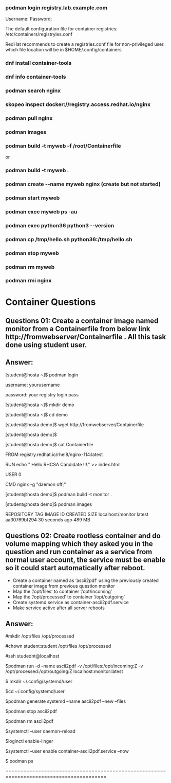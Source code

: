 ### podman login registry.lab.example.com

Username:
Password:

The default configuration file for container registries:
/etc/containers/registryies.conf

RedHat recommends to create a registries.conf file for non-privileged user. which file location will be in $HOME/.config/containers

### dnf install container-tools

### dnf info container-tools

### podman search nginx

### skopeo inspect docker://registry.access.redhat.io/nginx

### podman pull nginx

### podman images

### podman build -t myweb -f /root/Containerfile

or

### podman build -t myweb .

### podman create --name myweb nginx (create but not started)

### podman start myweb

### podman exec myweb ps -au

### podman exec python36 python3 --version

### podman cp /tmp/hello.sh python36:/tmp/hello.sh

### podman stop myweb

### podman rm myweb

### podman rmi nginx

# Container Questions

## Questions 01: Create a container image named monitor from a Containerfile from below link http://fromwebserver/Containerfile . All this task done using student user.

## Answer:

[student@hosta ~]$ podman login <exam registry url >

username: yourusername

password: your registry login pass

[student@hosta ~]$ mkdir demo

[student@hosta ~]$ cd demo

[student@hosta demo]$ wget http://fromwebserver/Containerfile

[student@hosta demo]$

[student@hosta demo]$ cat Containerfile

FROM registry.redhat.io/rhel8/nginx-114:latest

RUN echo " Hello RHCSA Candidate !!!." >> index.html

USER 0

CMD nginx -g "daemon off;"

[student@hosta demo]$ podman build -t monitor .

[student@hosta demo]$ podman images

REPOSITORY TAG IMAGE ID CREATED SIZE
localhost/monitor latest aa30769bf294 30 seconds ago 489 MB

## Questions 02: Create rootless container and do volume mapping which they asked you in the question and run container as a service from normal user account, the service must be enable so it could start automatically after reboot.

- Create a container named as ‘ascii2pdf’ using the previously created container image from previous question monitor
- Map the ‘/opt/files’ to container ‘/opt/incoming’
- Map the ‘/opt/processed’ to container ‘/opt/outgoing’
- Create systemd service as container-ascii2pdf.service
- Make service active after all server reboots

## Answer:

#mkdir /opt/files /opt/processed

#chown student:student /opt/files /opt/processed

#ssh studednt@localhost

$podman run -d –name ascii2pdf -v /opt/files:/opt/incoming:Z -v /opt/processed:/opt/outgoing:Z localhost:monitor:latest

$ mkdir ~/.config/systemd/user

$cd ~/.config/systemd/user 

$podman generate systemd –name ascii2pdf –new –files

$podman stop ascii2pdf 

$podman rm ascii2pdf

$systemctl –user daemon-reload 

$loginctl enable-linger

$systemctl –user enable container-ascii2pdf.service –now 

$ podman ps

========================================================================================
